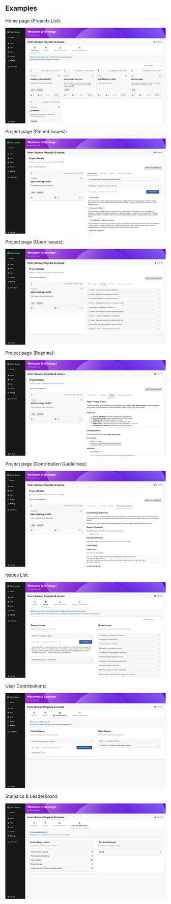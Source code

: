 ## Examples

Home page (Projects List):

![Projects List](./images/projects.png)

Project page (Pinned Issues):

![Project Details - Pinned Issues](./images/projectDetails.png)

Project page (Open Issues):

![Project Details - Open Issues](./images/projectDetailsOpenIssues.png)

Project page (Readme):

![Project Details - Readme](./images/projectDetailsReadme.png)

Project page (Contribution Guidelines):

![Project Details - Contribution Guidelines](./images/projectDetailsContribution.png)

Issues List:

![Issues List](./images/issues.png)

User Contributions:

![User Contributions](./images/contributions.png)

Statistics & Leaderboard:

![Statistics & Leaderboard](./images/stats.png)